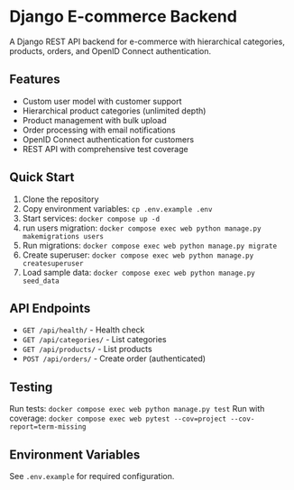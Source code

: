 # Django E-commerce Backend

A Django REST API backend for e-commerce with hierarchical categories, products, orders, and OpenID Connect authentication.

## Features

- Custom user model with customer support
- Hierarchical product categories (unlimited depth)
- Product management with bulk upload
- Order processing with email notifications
- OpenID Connect authentication for customers
- REST API with comprehensive test coverage

## Quick Start

1. Clone the repository
2. Copy environment variables: `cp .env.example .env`
3. Start services: `docker compose up -d`
4. run users migration: `docker compose exec web python manage.py makemigrations users`
5. Run migrations: `docker compose exec web python manage.py migrate`
6. Create superuser: `docker compose exec web python manage.py createsuperuser`
7. Load sample data: `docker compose exec web python manage.py seed_data`

## API Endpoints

- `GET /api/health/` - Health check
- `GET /api/categories/` - List categories
- `GET /api/products/` - List products
- `POST /api/orders/` - Create order (authenticated)

## Testing

Run tests: `docker compose exec web python manage.py test`
Run with coverage: `docker compose exec web pytest --cov=project --cov-report=term-missing`

## Environment Variables

See `.env.example` for required configuration.